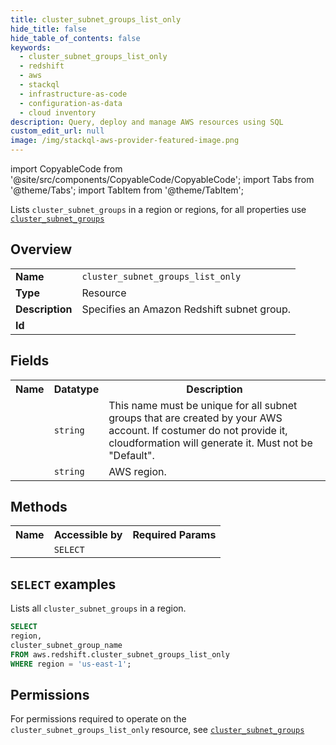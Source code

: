 ```yaml
---
title: cluster_subnet_groups_list_only
hide_title: false
hide_table_of_contents: false
keywords:
  - cluster_subnet_groups_list_only
  - redshift
  - aws
  - stackql
  - infrastructure-as-code
  - configuration-as-data
  - cloud inventory
description: Query, deploy and manage AWS resources using SQL
custom_edit_url: null
image: /img/stackql-aws-provider-featured-image.png
---
```


import CopyableCode from '@site/src/components/CopyableCode/CopyableCode';
import Tabs from '@theme/Tabs';
import TabItem from '@theme/TabItem';

Lists <code>cluster_subnet_groups</code> in a region or regions, for all properties use <a href="/services/serviceName/cluster_subnet_groups/"><code>cluster_subnet_groups</code></a>

## Overview
<table>
<tbody>
<tr><td><b>Name</b></td><td><code>cluster_subnet_groups_list_only</code></td></tr>
<tr><td><b>Type</b></td><td>Resource</td></tr>
<tr><td><b>Description</b></td><td>Specifies an Amazon Redshift subnet group.</td></tr>
<tr><td><b>Id</b></td><td><CopyableCode code="aws.redshift.cluster_subnet_groups_list_only" /></td></tr>
</tbody>
</table>

## Fields
<table>
<tbody>
<tr><th>Name</th><th>Datatype</th><th>Description</th></tr><tr><td><CopyableCode code="cluster_subnet_group_name" /></td><td><code>string</code></td><td>This name must be unique for all subnet groups that are created by your AWS account. If costumer do not provide it, cloudformation will generate it. Must not be "Default".</td></tr>
<tr><td><CopyableCode code="region" /></td><td><code>string</code></td><td>AWS region.</td></tr>
</tbody>
</table>

## Methods

<table>
<tbody>
  <tr>
    <th>Name</th>
    <th>Accessible by</th>
    <th>Required Params</th>
  </tr>
  <tr>
    <td><CopyableCode code="list_resources" /></td>
    <td><code>SELECT</code></td>
    <td><CopyableCode code="region" /></td>
  </tr>
</tbody>
</table>

## `SELECT` examples
Lists all <code>cluster_subnet_groups</code> in a region.
```sql
SELECT
region,
cluster_subnet_group_name
FROM aws.redshift.cluster_subnet_groups_list_only
WHERE region = 'us-east-1';
```


## Permissions

For permissions required to operate on the <code>cluster_subnet_groups_list_only</code> resource, see <a href="/services/redshift/cluster_subnet_groups/#permissions"><code>cluster_subnet_groups</code></a>

